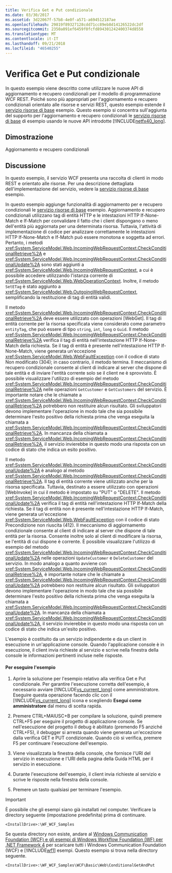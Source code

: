 ```yaml
---
title: Verifica Get e Put condizionale
ms.date: 03/30/2017
ms.assetid: 3d22067f-57b8-4e0f-a571-a694512187ae
ms.openlocfilehash: 29819f89327128cdd71cc89eb8d14126522dc2df
ms.sourcegitcommit: 2350a091ef6459f0fcfd894301242400374d8558
ms.translationtype: MT
ms.contentlocale: it-IT
ms.lasthandoff: 09/21/2018
ms.locfileid: "46540255"
---
```

# <a name="conditional-get-and-put"></a>Verifica Get e Put condizionale
In questo esempio viene descritto come utilizzare le nuove API di aggiornamento e recupero condizionali per il modello di programmazione WCF REST. Poiché sono più appropriati per l'aggiornamento e recupero condizionali orientato alle risorse e servizi REST, questo esempio estende il [servizio risorse di base](../../../../docs/framework/wcf/samples/basic-resource-service.md) esempio. Questo esempio si concentra sull'aggiunta del supporto per l'aggiornamento e recupero condizionali le [servizio risorse di base](../../../../docs/framework/wcf/samples/basic-resource-service.md) di esempio usando le nuove API introdotte [!INCLUDE[netfx40_long](../../../../includes/netfx40-long-md.md)].  
  
## <a name="demonstrates"></a>Dimostrazione  
 Aggiornamento e recupero condizionali  
  
## <a name="discussion"></a>Discussione  
 In questo esempio, il servizio WCF presenta una raccolta di clienti in modo REST e orientato alle risorse. Per una descrizione dettagliata dell'implementazione del servizio, vedere la [servizio risorse di base](../../../../docs/framework/wcf/samples/basic-resource-service.md) esempio.  
  
 In questo esempio aggiunge funzionalità di aggiornamento per e recupero condizionali le [servizio risorse di base](../../../../docs/framework/wcf/samples/basic-resource-service.md) esempio. Aggiornamento e recupero condizionali utilizzano tag di entità HTTP e le intestazioni HTTP If-None-Match e If-Match per convalidare il fatto che i client dispongano o meno dell'entità più aggiornata per una determinata risorsa. Tuttavia, l'attività di implementazione di codice per analizzare correttamente le intestazioni HTTP If-None-Match e If-Match può essere monotona e soggetta ad errori. Pertanto, i metodi <xref:System.ServiceModel.Web.IncomingWebRequestContext.CheckConditionalRetrieve%2A> e <xref:System.ServiceModel.Web.IncomingWebRequestContext.CheckConditionalUpdate%2A> sono stati aggiunti a <xref:System.ServiceModel.Web.IncomingWebRequestContext>, a cui è possibile accedere utilizzando l'istanza corrente di <xref:System.ServiceModel.Web.WebOperationContext>. Inoltre, il metodo `SetETag` è stato aggiunto a <xref:System.ServiceModel.Web.OutgoingWebRequestContext>, semplificando la restituzione di tag di entità validi.  
  
 Il metodo <xref:System.ServiceModel.Web.IncomingWebRequestContext.CheckConditionalRetrieve%2A> deve essere utilizzato con operazioni [WebGet]. Il tag di entità corrente per la risorsa specificata viene considerato come parametro `entityTag`, che può essere di tipo `string`, `int`, `long` o `Guid`. Il metodo <xref:System.ServiceModel.Web.IncomingWebRequestContext.CheckConditionalRetrieve%2A> verifica il tag di entità nell'intestazione HTTP If-None-Match della richiesta. Se il tag di entità è presente nell'intestazione HTTP If-None-Match, viene generata un'eccezione <xref:System.ServiceModel.Web.WebFaultException> con il codice di stato Non modificato (304); in caso contrario, il metodo termina. Il meccanismo di recupero condizionale consente al client di indicare al server che dispone di tale entità e di inviare l'entità corrente solo se il client ne è sprovvisto. È possibile visualizzare l'utilizzo di esempio del metodo <xref:System.ServiceModel.Web.IncomingWebRequestContext.CheckConditionalRetrieve%2A> nelle operazioni `GetCustomer` e `GetCustomers` del servizio. È importante notare che le chiamate a <xref:System.ServiceModel.Web.IncomingWebRequestContext.CheckConditionalRetrieve%2A> potrebbero non restituire alcun risultato. Gli sviluppatori devono implementare l'operazione in modo tale che sia possibile determinare l'esito positivo della richiesta prima che venga eseguita la chiamata a <xref:System.ServiceModel.Web.IncomingWebRequestContext.CheckConditionalRetrieve%2A>. In mancanza della chiamata a <xref:System.ServiceModel.Web.IncomingWebRequestContext.CheckConditionalRetrieve%2A>, il servizio invierebbe in questo modo una risposta con un codice di stato che indica un esito positivo.  
  
 Il metodo <xref:System.ServiceModel.Web.IncomingWebRequestContext.CheckConditionalUpdate%2A> è analogo al metodo <xref:System.ServiceModel.Web.IncomingWebRequestContext.CheckConditionalRetrieve%2A>. Il tag di entità corrente viene utilizzato anche per la risorsa specificata. Tuttavia, destinato a essere utilizzato con operazioni [WebInvoke] in cui il metodo è impostato su "PUT" o "DELETE". Il metodo <xref:System.ServiceModel.Web.IncomingWebRequestContext.CheckConditionalUpdate%2A> verifica il tag di entità nell'intestazione HTTP If-Match della richiesta. Se il tag di entità non è presente nell'intestazione HTTP If-Match, viene generata un'eccezione <xref:System.ServiceModel.Web.WebFaultException> con il codice di stato Precondizione non riuscita (412). Il meccanismo di aggiornamento condizionale consente al client di indicare al server che dispone di tale entità per la risorsa. Consente inoltre solo al client di modificare la risorsa, se l'entità di cui dispone è corrente. È possibile visualizzare l'utilizzo di esempio del metodo <xref:System.ServiceModel.Web.IncomingWebRequestContext.CheckConditionalUpdate%2A> nelle operazioni `UpdateCustomer` e `DeleteCustomer` del servizio. In modo analogo a quanto avviene con <xref:System.ServiceModel.Web.IncomingWebRequestContext.CheckConditionalRetrieve%2A>, è importante notare che le chiamate a <xref:System.ServiceModel.Web.IncomingWebRequestContext.CheckConditionalUpdate%2A> potrebbero non restituire alcun risultato. Gli sviluppatori devono implementare l'operazione in modo tale che sia possibile determinare l'esito positivo della richiesta prima che venga eseguita la chiamata a <xref:System.ServiceModel.Web.IncomingWebRequestContext.CheckConditionalUpdate%2A>. In mancanza della chiamata a <xref:System.ServiceModel.Web.IncomingWebRequestContext.CheckConditionalUpdate%2A>, il servizio invierebbe in questo modo una risposta con un codice di stato che indica un'esito positivo.  
  
 L'esempio è costituito da un servizio indipendente e da un client in esecuzione in un'applicazione console. Quando l'applicazione console è in esecuzione, il client invia richieste al servizio e scrive nella finestra della console le informazioni pertinenti incluse nelle risposte.  
  
#### <a name="to-run-the-sample"></a>Per eseguire l'esempio  
  
1.  Aprire la soluzione per l'esempio relativo alla verifica Get e Put condizionale. Per garantire l'esecuzione corretta dell'esempio, è necessario avviare [!INCLUDE[vs_current_long](../../../../includes/vs-current-long-md.md)] come amministratore. Eseguire questa operazione facendo clic con il [!INCLUDE[vs_current_long](../../../../includes/vs-current-long-md.md)] icona e scegliendo **Esegui come amministratore** dal menu di scelta rapida.  
  
2.  Premere CTRL+MAIUSC+B per compilare la soluzione, quindi premere CTRL+F5 per eseguire il progetto di applicazione console. Se nell'esecuzione del progetto il debug è abilitato (premendo F5 anziché CTRL+F5), il debugger si arresta quando viene generata un'eccezione dalla verifica GET e PUT condizionale. Quando ciò si verifica, premere F5 per continuare l'esecuzione dell'esempio.  
  
3.  Viene visualizzata la finestra della console, che fornisce l'URI del servizio in esecuzione e l'URI della pagina della Guida HTML per il servizio in esecuzione.  
  
4.  Durante l'esecuzione dell'esempio, il client invia richieste al servizio e scrive le risposte nella finestra della console.  
  
5.  Premere un tasto qualsiasi per terminare l'esempio.  
  
> [!IMPORTANT]
>  È possibile che gli esempi siano già installati nel computer. Verificare la directory seguente (impostazione predefinita) prima di continuare.  
>   
>  `<InstallDrive>:\WF_WCF_Samples`  
>   
>  Se questa directory non esiste, andare al [Windows Communication Foundation (WCF) e gli esempi di Windows Workflow Foundation (WF) per .NET Framework 4](https://go.microsoft.com/fwlink/?LinkId=150780) per scaricare tutti i Windows Communication Foundation (WCF) e [!INCLUDE[wf1](../../../../includes/wf1-md.md)] esempi. Questo esempio si trova nella directory seguente.  
>   
>  `<InstallDrive>:\WF_WCF_Samples\WCF\Basic\Web\ConditionalGetAndPut`
